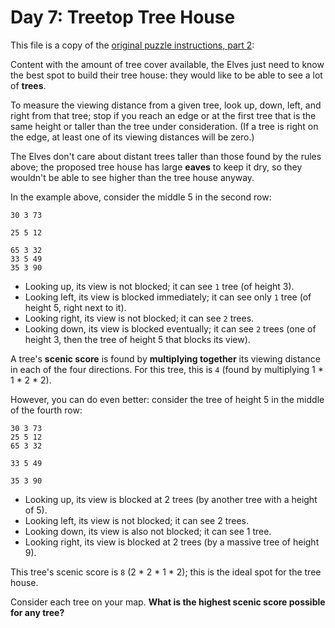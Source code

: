 # Day 7: Treetop Tree House

This file is a copy of the [original puzzle instructions, part 2](https://adventofcode.com/2022/day/8):

Content with the amount of tree cover available, the Elves just need to know the best spot to build their tree house: they would like to be able to see a lot of **trees**.

To measure the viewing distance from a given tree, look up, down, left, and right from that tree; stop if you reach an edge or at the first tree that is the same height or taller than the tree under consideration. (If a tree is right on the edge, at least one of its viewing distances will be zero.)

The Elves don't care about distant trees taller than those found by the rules above; the proposed tree house has large **eaves** to keep it dry, so they wouldn't be able to see higher than the tree house anyway.

In the example above, consider the middle 5 in the second row:

```text
30 3 73

25 5 12

65 3 32
33 5 49
35 3 90
```

- Looking up, its view is not blocked; it can see `1` tree (of height 3).
- Looking left, its view is blocked immediately; it can see only `1` tree (of height 5, right next to it).
- Looking right, its view is not blocked; it can see `2` trees.
- Looking down, its view is blocked eventually; it can see `2` trees (one of height 3, then the tree of height 5 that blocks its view).

A tree's **scenic score** is found by **multiplying together** its viewing distance in each of the four directions. For this tree, this is `4` (found by multiplying 1 * 1 * 2 * 2).

However, you can do even better: consider the tree of height 5 in the middle of the fourth row:

````text
30 3 73
25 5 12
65 3 32

33 5 49

35 3 90
````

- Looking up, its view is blocked at 2 trees (by another tree with a height of 5).
- Looking left, its view is not blocked; it can see 2 trees.
- Looking down, its view is also not blocked; it can see 1 tree.
- Looking right, its view is blocked at 2 trees (by a massive tree of height 9).

This tree's scenic score is `8` (2 * 2 * 1 * 2); this is the ideal spot for the tree house.

Consider each tree on your map. **What is the highest scenic score possible for any tree?**
